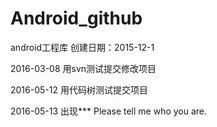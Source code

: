 # Android_github
android工程库 创建日期：2015-12-1

2016-03-08 用svn测试提交修改项目

2016-05-12 用代码树测试提交项目 

2016-05-13 出现*** Please tell me who you are.
